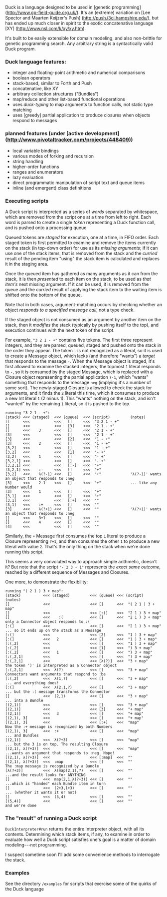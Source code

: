 Duck is a language designed to be used in [genetic programming] (http://www.gp-field-guide.org.uk/). It's an (extreme) variation on [Lee Spector and Maarten Keijzer's Push] (http://push.i3ci.hampshire.edu/), but has ended up much closer in spirit to the exotic concatenative language [XY] (http://www.nsl.com/k/xy/xy.htm).

It's built to be easily extensible for domain modeling, and also non-brittle for genetic programming search.  Any arbitrary string is a syntactically valid Duck program.

### Duck language features:

* integer and floating-point arithmetic and numerical comparisons
* boolean operators
* stack-based, similar to Forth and Push
* concatenative, like XY
* arbitrary collection structures ("Bundles")
* map/reduce and other list-based functional operations
* uses _duck-typing_ to map arguments to function calls, not static type matching
* uses [greedy] partial application to produce closures when objects respond to messages

### planned features (under [active development] (http://www.pivotaltracker.com/projects/448409))

* local variable bindings
* various modes of forking and recursion
* string handling
* higher-order functions
* ranges and enumerators
* lazy evaluation
* direct programmatic manipulation of script text and queue items
* inline (and emergent) class definitions

### Executing scripts

A Duck script is interpreted as a series of *words* separated by whitespace, which are removed from the script one at a time from left to right. Each word is parsed to create a single *token* representing a Duck function call, and is pushed onto a processing queue.

Queued tokens are *staged* for execution, one at a time, in FIFO order. Each staged token is first permitted to examine and remove the items currently on the stack (in top-down order) for use as its *missing arguments*; if it can use one of the stack items, that is removed from the stack and the *curried* result of the pending item "using" the stack item is calculated and replaces it in the staging area.

Once the queued item has gathered as many arguments as it can from the stack, it is then *presented* to each item on the stack, to be used as *that item's* next missing argument. If it can be used, it is removed from the queue and the *curried* result of applying the stack item to the waiting item is shifted onto the bottom of the queue.

Note that in both cases, argument-matching occurs by checking whether an object *responds to a specified message call*, not a type check.

If the staged object is not consumed as an argument by another item on the stack, then it *modifies* the stack (typically by pushing itself to the top), and execution continues with the next token of the script.

For example, `"3 2 1 - +"` contains five tokens. The first three represent integers, and they are parsed, queued, staged and pushed onto the stack in the order they appear. The token `-` is not recognized as a literal, so it is used to create a Message object, which lacks (and therefore "wants") a *target* that responds to the message `-`. When the Message object is staged, it's first allowed to examine the stacked integers; the topmost `1` literal responds to `-`, so it is consumed by the staged Message, which is replaced with a Closure object representing the partial application `?-1`, which "wants" something that responds to the message `neg` (implying it's a number of some sort). The newly-staged Closure is allowed to check the stack for arguments, and it finds the `2` literal this time, which it consumes to produce a new Int literal `1` (2 minus 1). This "wants" nothing on the stack, and isn't "wanted" by the remaining `1` literal, so it is pushed to the top.

    running "3 2 1 - +":
    (stack) <<< (staged)  <<< (queue)  <<< (script)         (notes)
    []      <<<           <<<   []     <<<  "3 2 1 - +"
    []      <<<           <<<   [3]    <<<  "2 1 - +"
    []      <<<    3      <<<   []     <<<  "2 1 - +"
    [3]     <<<           <<<   []     <<<  "2 1 - +"
    [3]     <<<           <<<   [2]    <<<  "1 - +"
    [3]     <<<    2      <<<   []     <<<  "1 - +"
    [3,2]   <<<           <<<   []     <<<  "1 - +"
    [3,2]   <<<           <<<   [1]    <<<  "- +"
    [3,2]   <<<    1      <<<   []     <<<  "- +"
    [3,2,1] <<<           <<<   []     <<<  "- +"
    [3,2,1] <<<           <<<   [:-]   <<<  "+"
    [3,2,1] <<<    :-     <<<   []     <<<  "+"
    [3,2]   <<<    λ(?-1) <<<   []     <<<  "+"             'λ(?-1)' wants an object that responds to :neg
    [3]     <<<    2-1    <<<   []     <<<  "+"             ... like any Number would
    [3]     <<<    1      <<<   []     <<<  "+"
    [3,1]   <<<           <<<   []     <<<  "+"
    [3,1]   <<<           <<<   [:+]   <<<  ""
    [3,1]   <<<    :+     <<<   []     <<<  ""
    [3]     <<<    λ(?+1) <<<   []     <<<  ""              'λ(?+1)' wants an object that responds to :neg
    []      <<<    3+1    <<<   []     <<<  ""
    []      <<<    4      <<<   []     <<<  ""
    [4]     <<<           <<<   []     <<<  ""
    

Similarly, the `+` Message first consumes the top `1` literal to produce a Closure representing `?+1`, and then consumes the other `1` to produce a new literal with value `2`. That's the only thing on the stack when we're done running this script.

This seems a very convoluted way to approach simple arithmetic, doesn't it? But note that the script `"- 2 3 + 1"` represents the *exact same outcome*, reached by a different sequence of Messages and Closures.

One more, to demonstrate the flexibility:

    running "( 2 1 ) 3 + map":
    (stack)          <<< (staged)         <<< (queue) <<< (script)             (notes)
    []               <<<                  <<< []      <<<  "( 2 1 ) 3 + map"
    []               <<<                  <<< [:(]    <<<  "2 1 ) 3 + map"
    []               <<<    :(            <<< []      <<<  "2 1 ) 3 + map"     only a Connector object responds to :(
    [:(]             <<<                  <<< []      <<<  "2 1 ) 3 + map"     ... so it ends up on the stack as a Message
    [:(]             <<<                  <<< [2]     <<<  "1 ) 3 + map"
    [:(]             <<<   2              <<< []      <<<  "1 ) 3 + map"
    [:(,2]           <<<                  <<< []      <<<  "1 ) 3 + map"
    [:(,2]           <<<                  <<< [1]     <<<  ") 3 + map"
    [:(,2]           <<<   1              <<< []      <<<  ") 3 + map"
    [:(,2,1]         <<<                  <<< []      <<<  ") 3 + map"
    [:(,2,1]         <<<                  <<< [λ(?)]  <<<  "3 + map"           the token ')' is interpreted as a Connector object
    [:(,2,1]         <<<  λ(?)            <<< []      <<<  "3 + map"           Connectors want arguments that respond to :be
    [:(,2]           <<<  λ(1,?)          <<< []      <<<  "3 + map"           ... and everything does!
    [:(]             <<<  λ(2,1,?)        <<< []      <<<  "3 + map"           ... but the :( message transforms the Connector
    []               <<<  (2,1)           <<< []      <<<  "3 + map"           ... into a Bundle
    [(2,1)]          <<<                  <<< []      <<<  "3 + map"
    [(2,1)]          <<<                  <<< [3]     <<<  "+ map"
    [(2,1)]          <<<   3              <<< []      <<<  "+ map"
    [(2,1), 3]       <<<                  <<< []      <<<  "+ map"
    [(2,1), 3]       <<<                  <<< [:+]    <<<  "map"               Now the :+ message is recognized by both Numbers
    [(2,1), 3]       <<<  :+              <<< []      <<<  "map"               ... and Bundles
    [(2,1)]          <<<  λ(?+3)          <<< []      <<<  "map"               ... but the 3 is on top. The resulting Closure 
    [(2,1), λ(?+3)]  <<<                  <<< []      <<<  "map"               ...wants an argument that responds to :neg. Nope!
    [(2,1), λ(?+3)]  <<<                  <<< [:map]  <<<  ""
    [(2,1), λ(?+3)]  <<<  :map            <<< []      <<<  ""                  The :map message is recognized by a Bundle
    [λ(?+3)]         <<<  λ(map(2,1),?)   <<< []      <<<  ""                  ...and the result looks for ANYTHING
    []               <<<  map(2,1,λ(?+3)) <<< []      <<<  ""                  ...which is "handed" each Bundle item in turn
    []               <<<  (2+3,1+3)       <<< []      <<<  ""                  ... (whether it wants it or not)
    []               <<<  (5,4)           <<< []      <<<  ""
    [(5,4)]          <<<                  <<< []      <<<  ""                  and we're done
        

### The "result" of running a Duck script

`DuckInterpreter#run` returns the entire Interpreter object, with all its contents. Determining which stack items, if any, to examine in order to evaluate how well a Duck script satisfies one's goal is a matter of domain modeling---not programming.

I suspect sometime soon I'll add some convenience methods to interrogate the stack.

### Examples

See the directory `/examples` for scripts that exercise some of the quirks of the Duck language